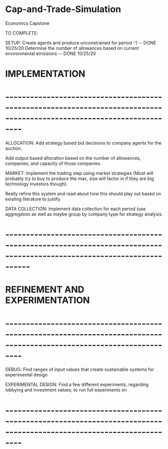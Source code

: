 # Cap-and-Trade-Simulation
Economics Capstone

TO COMPLETE:

SETUP:
Create agents and produce unconstrained for period -1
    -- DONE 10/25/20
Determine the number of allowances based on current environmental emissions
    -- DONE 10/25/20


# IMPLEMENTATION
# ----------------------------------------------------------------------------------------------------------------------

ALLOCATION:
Add strategy based bid decisions to company agents for the auction.

Add output based allocation based on the number of allowances, companies, and capacity of those companies.

MARKET:
Implement the trading step using market strategies (Most will probably try to buy to produce the max, size will factor in if they are big technology investors though).

Really refine this system and read about how this should play out based on existing literature to justify.

DATA COLLECTION:
Implement data collection for each period (use aggregation as well as maybe group by company type for strategy analysis.
# ------------------------------------------------------------------------------------------------------------------------

# REFINEMENT AND EXPERIMENTATION
# ----------------------------------------------------------------------------------------------------------------------
DEBUG:
Find ranges of input values that create sustainable systems for experimental design

EXPERIMENTAL DESIGN:
Find a few different experiments, regarding lobbying and investment values, to run full experiments on

# ----------------------------------------------------------------------------------------------------------------------
